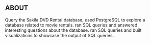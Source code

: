 ## ABOUT
Query the Sakila DVD Rental database, used PostgreSQL to explore a database related to movie rentals. ran SQL queries and answered interesting questions about the database. ran SQL queries and built visualizations to showcase the output of SQL queries.
